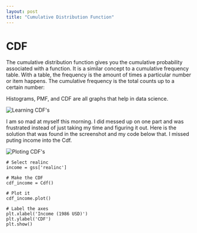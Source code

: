 ```yaml
---
layout: post
title: "Cumulative Distribution Function"
---
```


# CDF

The cumulative distribution function gives you the cumulative probability associated with a function. It is a similar concept to a cumulative frequency table. With a table, the frequency is the amount of times a particular number or item happens. The cumulative frequency is the total counts up to a certain number:

Histograms, PMF, and CDF are all graphs that help in data science.

![Learning CDF's]({{site.url}}{{site.baseurl}}/assets/img/blog-img/Screen%20Shot%202020-08-04%20at%2012.30.03%20PM.png?raw=true)

I am so mad at myself this morning.  I did messed up on one part and was frustrated instead of just taking my time and figuring it out.  Here is the solution that was found in the screenshot and my code below that. I missed puting income into the Cdf.

![Ploting CDF's]({{site.url}}{{site.baseurl}}/assets/img/blog-img/Screen%20Shot%202020-08-05%20at%205.41.59%20AM.png?raw=true)

```
# Select realinc
income = gss['realinc']

# Make the CDF
cdf_income = Cdf()

# Plot it
cdf_income.plot()

# Label the axes
plt.xlabel('Income (1986 USD)')
plt.ylabel('CDF')
plt.show()
```
